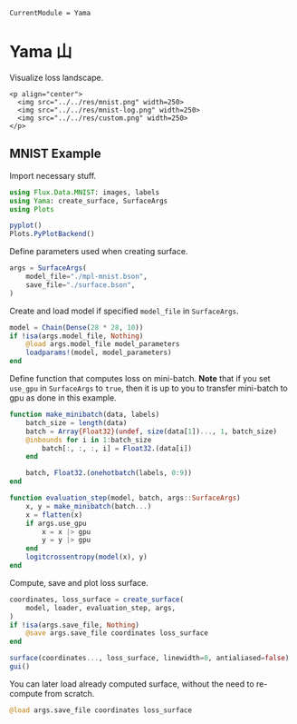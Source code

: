 ```@meta
CurrentModule = Yama
```

# Yama 山

Visualize loss landscape.

```@raw html
<p align="center">
  <img src="../../res/mnist.png" width=250>
  <img src="../../res/mnist-log.png" width=250>
  <img src="../../res/custom.png" width=250>
</p>
```

## MNIST Example

Import necessary stuff.

```julia
using Flux.Data.MNIST: images, labels
using Yama: create_surface, SurfaceArgs
using Plots

pyplot()
Plots.PyPlotBackend()
```

Define parameters used when creating surface.

```julia
args = SurfaceArgs(
    model_file="./mpl-mnist.bson",
    save_file="./surface.bson",
)
```

Create and load model if specified `model_file` in `SurfaceArgs`.

```julia
model = Chain(Dense(28 * 28, 10))
if !isa(args.model_file, Nothing)
    @load args.model_file model_parameters
    loadparams!(model, model_parameters)
end
```

Define function that computes loss on mini-batch.
**Note** that if you set `use_gpu` in `SurfaceArgs` to `true`,
then it is up to you to transfer mini-batch to gpu as done in this example.

```julia
function make_minibatch(data, labels)
    batch_size = length(data)
    batch = Array{Float32}(undef, size(data[1])..., 1, batch_size)
    @inbounds for i in 1:batch_size
        batch[:, :, :, i] = Float32.(data[i])
    end

    batch, Float32.(onehotbatch(labels, 0:9))
end

function evaluation_step(model, batch, args::SurfaceArgs)
    x, y = make_minibatch(batch...)
    x = flatten(x)
    if args.use_gpu
        x = x |> gpu
        y = y |> gpu
    end
    logitcrossentropy(model(x), y)
end
```

Compute, save and plot loss surface.

```julia
coordinates, loss_surface = create_surface(
    model, loader, evaluation_step, args,
)
if !isa(args.save_file, Nothing)
    @save args.save_file coordinates loss_surface
end

surface(coordinates..., loss_surface, linewidth=0, antialiased=false)
gui()
```

You can later load already computed surface, without the need to re-compute
from scratch.

```julia
@load args.save_file coordinates loss_surface
```
